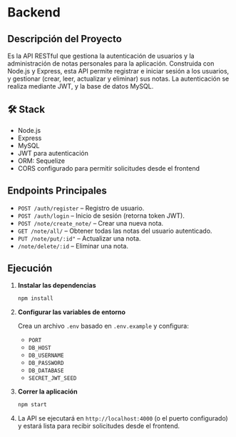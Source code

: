 # Backend

## Descripción del Proyecto

 Es la API RESTful que gestiona la autenticación de usuarios y la administración de notas personales para la aplicación. Construida con Node.js y Express, esta API permite registrar e iniciar sesión a los usuarios, y gestionar (crear, leer, actualizar y eliminar) sus notas. La autenticación se realiza mediante JWT, y la base de datos MySQL.

## 🛠️ Stack

- Node.js
- Express
- MySQL
- JWT para autenticación
- ORM: Sequelize
- CORS configurado para permitir solicitudes desde el frontend

## Endpoints Principales

- `POST /auth/register` – Registro de usuario.
- `POST /auth/login` – Inicio de sesión (retorna token JWT).
- `POST /note/create_note/` – Crear una nueva nota.
- `GET /note/all/` – Obtener todas las notas del usuario autenticado.
- `PUT /note/put/:id"` – Actualizar una nota.
- `/note/delete/:id` – Eliminar una nota.

## Ejecución

1. **Instalar las dependencias**

    ```bash
    npm install
    ```

2. **Configurar las variables de entorno**

    Crea un archivo `.env` basado en `.env.example` y configura:
    - `PORT`
    - `DB_HOST`
    - `DB_USERNAME`
    - `DB_PASSWORD`
    - `DB_DATABASE`
    - `SECRET_JWT_SEED`
3. **Correr la aplicación**

    ```bash
    npm start
    ```

4. La API se ejecutará en `http://localhost:4000` (o el puerto configurado) y estará lista para recibir solicitudes desde el frontend.

